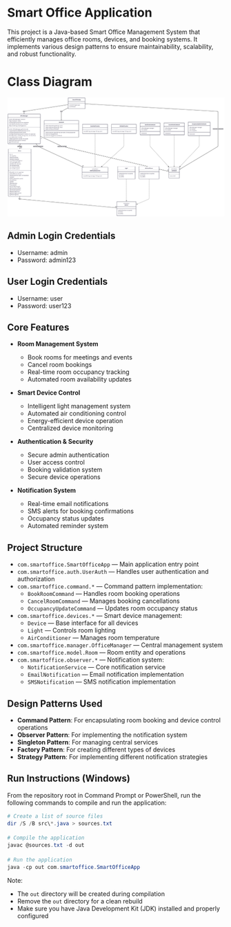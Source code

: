 # Smart Office Application

This project is a Java-based Smart Office Management System that efficiently manages office rooms, devices, and booking systems. It implements various design patterns to ensure maintainability, scalability, and robust functionality.

# Class Diagram

<img src="Class_Diagram.png">

## Admin Login Credentials
- Username: admin
- Password: admin123
## User Login Credentials
- Username: user
- Password: user123

## Core Features

- **Room Management System**
  - Book rooms for meetings and events
  - Cancel room bookings
  - Real-time room occupancy tracking
  - Automated room availability updates

- **Smart Device Control**
  - Intelligent light management system
  - Automated air conditioning control
  - Energy-efficient device operation
  - Centralized device monitoring

- **Authentication & Security**
  - Secure admin authentication
  - User access control
  - Booking validation system
  - Secure device operations

- **Notification System**
  - Real-time email notifications
  - SMS alerts for booking confirmations
  - Occupancy status updates
  - Automated reminder system

## Project Structure

- `com.smartoffice.SmartOfficeApp` — Main application entry point
- `com.smartoffice.auth.UserAuth` — Handles user authentication and authorization
- `com.smartoffice.command.*` — Command pattern implementation:
  - `BookRoomCommand` — Handles room booking operations
  - `CancelRoomCommand` — Manages booking cancellations
  - `OccupancyUpdateCommand` — Updates room occupancy status
- `com.smartoffice.devices.*` — Smart device management:
  - `Device` — Base interface for all devices
  - `Light` — Controls room lighting
  - `AirConditioner` — Manages room temperature
- `com.smartoffice.manager.OfficeManager` — Central management system
- `com.smartoffice.model.Room` — Room entity and operations
- `com.smartoffice.observer.*` — Notification system:
  - `NotificationService` — Core notification service
  - `EmailNotification` — Email notification implementation
  - `SMSNotification` — SMS notification implementation

## Design Patterns Used

- **Command Pattern**: For encapsulating room booking and device control operations
- **Observer Pattern**: For implementing the notification system
- **Singleton Pattern**: For managing central services
- **Factory Pattern**: For creating different types of devices
- **Strategy Pattern**: For implementing different notification strategies

## Run Instructions (Windows)

From the repository root in Command Prompt or PowerShell, run the following commands to compile and run the application:

```powershell
# Create a list of source files
dir /S /B src\*.java > sources.txt

# Compile the application
javac @sources.txt -d out

# Run the application
java -cp out com.smartoffice.SmartOfficeApp
```

Note:
- The `out` directory will be created during compilation
- Remove the `out` directory for a clean rebuild
- Make sure you have Java Development Kit (JDK) installed and properly configured